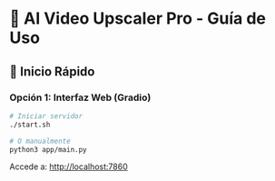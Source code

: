 # 📖 AI Video Upscaler Pro - Guía de Uso

## 🚀 Inicio Rápido

### Opción 1: Interfaz Web (Gradio)

```bash
# Iniciar servidor
./start.sh

# O manualmente
python3 app/main.py
```

Accede a: [http://localhost:7860](http://localhost:7860/)

